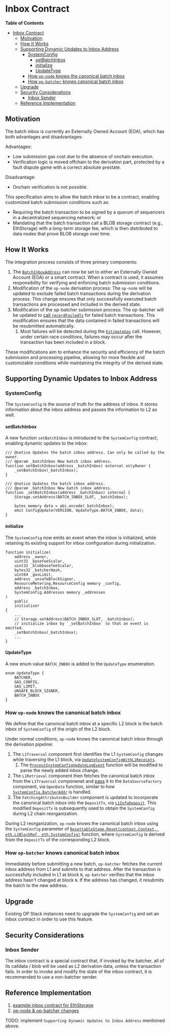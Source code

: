 # Inbox Contract

<!-- START doctoc generated TOC please keep comment here to allow auto update -->
<!-- DON'T EDIT THIS SECTION, INSTEAD RE-RUN doctoc TO UPDATE -->
**Table of Contents**
- [Inbox Contract](#inbox-contract)
  - [Motivation](#motivation)
  - [How It Works](#how-it-works)
  - [Supporting Dynamic Updates to Inbox Address](#supporting-dynamic-updates-to-inbox-address)
    - [SystemConfig](#systemconfig)
      - [setBatchInbox](#setbatchinbox)
      - [initialize](#initialize)
      - [UpdateType](#updatetype)
    - [How `op-node` knows the canonical batch inbox](#how-op-node-knows-the-canonical-batch-inbox)
    - [How `op-batcher` knows canonical batch inbox](#how-op-batcher-knows-canonical-batch-inbox)
  - [Upgrade](#upgrade)
  - [Security Considerations](#security-considerations)
    - [Inbox Sender](#inbox-sender)
  - [Reference Implementation](#reference-implementation)

## Motivation

The batch inbox is currently an Externally Owned Account (EOA), which has both advantages and disadvantages:

Advantages:
- Low submission gas cost due to the absence of onchain execution.
- Verification logic is moved offchain to the derivation part, protected by a fault dispute game with a correct absolute prestate.

Disadvantage:
- Onchain verification is not possible.


This specification aims to allow the batch inbox to be a contract, enabling customized batch submission conditions such as:
- Requiring the batch transaction to be signed by a quorum of sequencers in a decentralized sequencing network; or
- Mandating that the batch transaction call a BLOB storage contract (e.g., EthStorage) with a long-term storage fee, which is then distributed to data nodes that prove BLOB storage over time.


## How It Works

The integration process consists of three primary components:
1. The [`BatchInboxAddress`](https://github.com/ethereum-optimism/optimism/blob/db107794c0b755bc38a8c62f11c49320c95c73db/op-chain-ops/genesis/config.go#L77) can now be set to either an Externally Owned Account (EOA) or a smart contract. When a contract is used, it assumes responsibility for verifying and enforcing batch submission conditions.
2. Modification of the `op-node` derivation process: The `op-node` will be updated to exclude failed batch transactions during the derivation process. This change ensures that only successfully executed batch transactions are processed and included in the derived state. 
3. Modification of the op-batcher submission process: The op-batcher will be updated to [call `recordFailedTx`](https://github.com/blockchaindevsh/optimism/blob/02e3b7248f1b590a2adf1f81488829760fa2ba03/op-batcher/batcher/driver.go#L537) for failed batch transactions. This modification ensures that the data contained in failed transactions will be resubmitted automatically.
   1. Most failures will be detected during the [`EstimateGas`](https://github.com/ethereum-optimism/optimism/blob/8f516faf42da416c02355f9981add3137a3db190/op-service/txmgr/txmgr.go#L266) call. However, under certain race conditions, failures may occur after the transaction has been included in a block.

These modifications aim to enhance the security and efficiency of the batch submission and processing pipeline, allowing for more flexible and customizable conditions while maintaining the integrity of the derived state.


## Supporting Dynamic Updates to Inbox Address

### SystemConfig

The `SystemConfig` is the source of truth for the address of inbox. It stores information about the inbox address and passes the information to L2 as well. 


#### setBatchInbox

A new function `setBatchInbox` is introduced to the `SystemConfig` contract, enabling dynamic updates to the inbox:

```solidity
/// @notice Updates the batch inbox address. Can only be called by the owner.
/// @param _batchInbox New batch inbox address.
function setBatchInbox(address _batchInbox) external onlyOwner {
    _setBatchInbox(_batchInbox);
}

/// @notice Updates the batch inbox address.
/// @param _batchInbox New batch inbox address.
function _setBatchInbox(address _batchInbox) internal {
    Storage.setAddress(BATCH_INBOX_SLOT, _batchInbox);

    bytes memory data = abi.encode(_batchInbox);
    emit ConfigUpdate(VERSION, UpdateType.BATCH_INBOX, data);
}

```


#### initialize

The `SystemConfig` now emits an event when the inbox is initialized, while retaining its existing support for inbox configuration during initialization.

```solidity
function initialize(
    address _owner,
    uint32 _basefeeScalar,
    uint32 _blobbasefeeScalar,
    bytes32 _batcherHash,
    uint64 _gasLimit,
    address _unsafeBlockSigner,
    ResourceMetering.ResourceConfig memory _config,
    address _batchInbox,
    SystemConfig.Addresses memory _addresses
)
    public
    initializer
{
    ...
    // Storage.setAddress(BATCH_INBOX_SLOT, _batchInbox);
    // initialize inbox by `_setBatchInbox` so that an event is emitted.
    _setBatchInbox(_batchInbox);
    ...
}
```

#### UpdateType

A new enum value `BATCH_INBOX` is added to the `UpdateType` enumeration.

```solidity
enum UpdateType {
    BATCHER,
    GAS_CONFIG,
    GAS_LIMIT,
    UNSAFE_BLOCK_SIGNER,
    BATCH_INBOX
}
```

### How `op-node` knows the canonical batch inbox

We define that the canonical batch inbox at a specific L2 block is the batch inbox of `SystemConfig` of the origin of the L2 block.

Under normal conditions, `op-node` knows the canonical batch inbox through the derivation pipeline:
1. The `L1Traversal` component first identifies the L1 `SystemConfig` changes while traversing the L1 block, via [`UpdateSystemConfigWithL1Receipts`](https://github.com/ethereum-optimism/optimism/blob/71928829ca7ece48152159daa1d231eac2df03b3/op-node/rollup/derive/l1_traversal.go#L78).
   1. The [`ProcessSystemConfigUpdateLogEvent`](https://github.com/ethereum-optimism/optimism/blob/71928829ca7ece48152159daa1d231eac2df03b3/op-node/rollup/derive/system_config.go#L59) function will be modified to parse the newly added inbox change.
2. The `L1Retrieval` component then fetches the canonical batch inbox from the `L1Traversal` componenet and [pass](https://github.com/ethereum-optimism/optimism/blob/71928829ca7ece48152159daa1d231eac2df03b3/op-node/rollup/derive/l1_retrieval.go#L57) it to the `DataSourceFactory` component, via `OpenData` function, similar to how [`SystemConfig.BatcherAddr`](https://github.com/ethereum-optimism/optimism/blob/71928829ca7ece48152159daa1d231eac2df03b3/op-service/eth/types.go#L382) is handled.
3. The `FetchingAttributesBuilder` component is updated to incorporate the canonical batch inbox into the `DepositTx`, via [`L1InfoDeposit`](https://github.com/ethereum-optimism/optimism/blob/71928829ca7ece48152159daa1d231eac2df03b3/op-node/rollup/derive/l1_block_info.go#L263). This modified `DepositTx` is subsequently used to obtain the `SystemConfig` during L2 chain reorganization.

During L2 reorganization, `op-node` knows the canonical batch inbox using the `SystemConfig` parameter of [`ResettableStage.Reset(context.Context, eth.L1BlockRef, eth.SystemConfig)`](https://github.com/ethereum-optimism/optimism/blob/71928829ca7ece48152159daa1d231eac2df03b3/op-node/rollup/derive/pipeline.go#L38) function, where `SystemConfig` is derived from the `DepositTx` of the corresponding L2 block.

### How `op-batcher` knows canonical batch inbox

Immediately before submitting a new batch, `op-batcher` fetches the current inbox address from L1 and submits to that address. After the transaction is successfully included in L1 at block `N`, `op-batcher` verifies that the inbox address hasn't changed at block `N`. If the address has changed, it resubmits the batch to the new address.

## Upgrade

Existing OP Stack instances need to upgrade the `SystemConfig` and set an inbox contract in order to use this feature.

## Security Considerations


### Inbox Sender

The inbox contract is a special contract that, if invoked by the batcher, all of its calldata / blob will be used as L2 derivation data, unless the transaction fails. In order to invoke and modify the state of the inbox contract, it is recommended to use a non-batcher sender.


## Reference Implementation

1. [example inbox contract for EthStorage](https://github.com/blockchaindevsh/es-op-batchinbox/blob/main/src/BatchInbox.sol)
2. [op-node & op-batcher changes](https://github.com/blockchaindevsh/optimism/compare/5137f3b74c6ebcac4f0f5a118b0f4909df03aec6...02e3b7248f1b590a2adf1f81488829760fa2ba03)

TODO: implement `Supporting Dynamic Updates to Inbox Address` mentioned above.